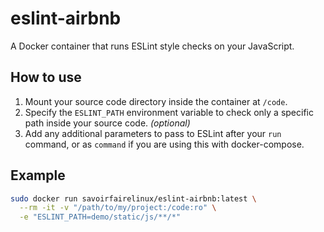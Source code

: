 # eslint-airbnb

A Docker container that runs ESLint style checks on your JavaScript.

## How to use

1. Mount your source code directory inside the container at `/code`.
2. Specify the `ESLINT_PATH` environment variable to check only a specific path inside your source code. *(optional)*
3. Add any additional parameters to pass to ESLint after your `run` command, or as `command` if you are using this with docker-compose.

## Example

```bash
sudo docker run savoirfairelinux/eslint-airbnb:latest \
  --rm -it -v "/path/to/my/project:/code:ro" \
  -e "ESLINT_PATH=demo/static/js/**/*"
```

